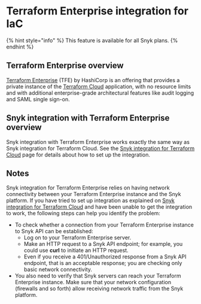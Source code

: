 # Terraform Enterprise integration for IaC

{% hint style="info" %}
This feature is available for all Snyk plans.
{% endhint %}

## Terraform Enterprise overview

[Terraform Enterprise](https://www.terraform.io/enterprise) (TFE) by HashiCorp is an offering that provides a private instance of the [Terraform Cloud](https://cloud.hashicorp.com/products/terraform) application, with no resource limits and with additional enterprise-grade architectural features like audit logging and SAML single sign-on.

## **Snyk integration with Terraform Enterprise overview**

Snyk integration with Terraform Enterprise works exactly the same way as Snyk integration for Terraform Cloud. See the [Snyk integration for Terraform Cloud](integrating-snyk-with-terraform-cloud.md) page for details about how to set up the integration.

## Notes

Snyk integration for Terraform Enterprise relies on having network connectivity between your Terraform Enterprise instance and the Snyk platform. If you have tried to set up integration as explained on [Snyk integration for Terraform Cloud](integrating-snyk-with-terraform-cloud.md) and have been unable to get the integration to work, the following steps can help you identify the problem:

* To check whether a connection from your Terraform Enterprise instance to Snyk API can be established:
  * Log on to your Terraform Enterprise server.
  * Make an HTTP request to a Snyk API endpoint; for example, you could use **curl** to initiate an HTTP request.
  * Even if you receive a 401/Unauthorized response from a Snyk API endpoint, that is an acceptable response; you are checking only basic network connectivity.
* You also need to verify that Snyk servers can reach your Terraform Enterprise instance. Make sure that your network configuration (firewalls and so forth) allow receiving network traffic from the Snyk platform.
